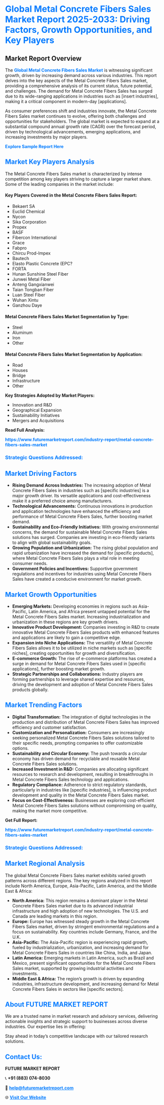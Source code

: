 <h1 style="color: #007BFF;">Global Metal Concrete Fibers Sales Market Report 2025-2033: Driving Factors, Growth Opportunities, and Key Players</h1>

<section id="overview">
<h2>Market Report Overview</h2>
<p>The <a href="https://www.futuremarketreport.com/industry-report/metal-concrete-fibers-sales-market" style="color: #007BFF; text-decoration: none;"><strong>Global Metal Concrete Fibers Sales Market</strong></a> is witnessing significant growth, driven by increasing demand across various industries. This report delves into the key aspects of the Metal Concrete Fibers Sales market, providing a comprehensive analysis of its current status, future potential, and challenges. The demand for Metal Concrete Fibers Sales has surged due to its wide-ranging applications in industries such as [insert industries], making it a critical component in modern-day [applications].</p>
<p>As consumer preferences shift and industries innovate, the Metal Concrete Fibers Sales market continues to evolve, offering both challenges and opportunities for stakeholders. The global market is expected to expand at a substantial compound annual growth rate (CAGR) over the forecast period, driven by technological advancements, emerging applications, and increasing investments by major players.</p>
</section>

<section id="overview">
<p><a href="https://www.futuremarketreport.com/request-sample/reportId=109271" style="color: #007BFF; text-decoration: none;"><strong>Explore Sample Report Here</strong></a></p>
</section>

<section id="key-players">
<h2 style="color: #007BFF;">Market Key Players Analysis</h2>
<p>The Metal Concrete Fibers Sales market is characterized by intense competition among key players striving to capture a larger market share. Some of the leading companies in the market include:</p>
<h4>Key Players Covered in the Metal Concrete Fibers Sales Report:</h4>
<ul><li>Bekaert SA</li><li>Euclid Chemical</li><li>Nycon</li><li>Sika Corporation</li><li>Propex</li><li>BASF</li><li>Fibercon International</li><li>Grace</li><li>Fabpro</li><li>Chircu Prod-Impex</li><li>Bautech</li><li>Elasto Plastic Concrete (EPC?</li><li>FORTA</li><li>Hunan Sunshine Steel Fiber</li><li>Junwei Metal Fiber</li><li>Anteng Gangxianwei</li><li>Taian Tongban Fiber</li><li>Luan Steel Fiber</li><li>Wuhan Xintu</li><li>Ganzhou Daye</li></ul>
<h4>Metal Concrete Fibers Sales Market Segmentation by Type:</h4>
<ul><li>Steel</li><li>Aluminum</li><li>Iron</li><li>Other</li></ul>

<h4>Metal Concrete Fibers Sales Market Segmentation by Application:</h4>
<ul><li>Road</li><li>Houses</li><li>Bridge</li><li>Infrastructure</li><li>Other</li></ul>
<p><strong>Key Strategies Adopted by Market Players:</strong></p>
<ul>
<li>Innovation and R&D</li>
<li>Geographical Expansion</li>
<li>Sustainability Initiatives</li>
<li>Mergers and Acquisitions</li>
</ul>
</section>

<section>
<p><strong>Read Full Analysis: </strong></p><a href="https://www.futuremarketreport.com/industry-report/metal-concrete-fibers-sales-market" style="color: #007BFF; text-decoration: none;"><strong>https://www.futuremarketreport.com/industry-report/metal-concrete-fibers-sales-market</strong></a>
<h3 style="color: #007BFF;">Strategic Questions Addressed:</h3>
</section>

<section id="driving-factors">
<h2 style="color: #007BFF;">Market Driving Factors</h2>
<ul>
<li><strong>Rising Demand Across Industries:</strong> The increasing adoption of Metal Concrete Fibers Sales in industries such as [specific industries] is a major growth driver. Its versatile applications and cost-effectiveness make it a preferred choice among manufacturers.</li>
<li><strong>Technological Advancements:</strong> Continuous innovations in production and application technologies have enhanced the efficiency and performance of Metal Concrete Fibers Sales, further boosting market demand.</li>
<li><strong>Sustainability and Eco-Friendly Initiatives:</strong> With growing environmental concerns, the demand for sustainable Metal Concrete Fibers Sales solutions has surged. Companies are investing in eco-friendly variants to align with global sustainability goals.</li>
<li><strong>Growing Population and Urbanization:</strong> The rising global population and rapid urbanization have increased the demand for [specific products], where Metal Concrete Fibers Sales plays a vital role in meeting consumer needs.</li>
<li><strong>Government Policies and Incentives:</strong> Supportive government regulations and incentives for industries using Metal Concrete Fibers Sales have created a conducive environment for market growth.</li>
</ul>
</section>

<section id="growth-opportunities">
<h2 style="color: #007BFF;">Market Growth Opportunities</h2>
<ul>
<li><strong>Emerging Markets:</strong> Developing economies in regions such as Asia-Pacific, Latin America, and Africa present untapped potential for the Metal Concrete Fibers Sales market. Increasing industrialization and urbanization in these regions are key growth drivers.</li>
<li><strong>Innovative Product Development:</strong> Companies investing in R&D to create innovative Metal Concrete Fibers Sales products with enhanced features and applications are likely to gain a competitive edge.</li>
<li><strong>Expansion into Niche Applications:</strong> The versatility of Metal Concrete Fibers Sales allows it to be utilized in niche markets such as [specific niches], creating opportunities for growth and diversification.</li>
<li><strong>E-commerce Growth:</strong> The rise of e-commerce platforms has created a surge in demand for Metal Concrete Fibers Sales used in [specific applications], further boosting market growth.</li>
<li><strong>Strategic Partnerships and Collaborations:</strong> Industry players are forming partnerships to leverage shared expertise and resources, driving the development and adoption of Metal Concrete Fibers Sales products globally.</li>
</ul>
</section>

<section id="trending-factors">
<h2 style="color: #007BFF;">Market Trending Factors</h2>
<ul>
<li><strong>Digital Transformation:</strong> The integration of digital technologies in the production and distribution of Metal Concrete Fibers Sales has improved efficiency and customer satisfaction.</li>
<li><strong>Customization and Personalization:</strong> Consumers are increasingly seeking personalized Metal Concrete Fibers Sales solutions tailored to their specific needs, prompting companies to offer customizable options.</li>
<li><strong>Sustainability and Circular Economy:</strong> The push towards a circular economy has driven demand for recyclable and reusable Metal Concrete Fibers Sales solutions.</li>
<li><strong>Increased Investment in R&D:</strong> Companies are allocating significant resources to research and development, resulting in breakthroughs in Metal Concrete Fibers Sales technology and applications.</li>
<li><strong>Regulatory Compliance:</strong> Adherence to strict regulatory standards, particularly in industries like [specific industries], is influencing product development and quality in the Metal Concrete Fibers Sales market.</li>
<li><strong>Focus on Cost-Effectiveness:</strong> Businesses are exploring cost-efficient Metal Concrete Fibers Sales solutions without compromising on quality, making the market more competitive.</li>
</ul>
</section>

<section>
<p><strong>Get Full Report: </strong></p><a href="https://www.futuremarketreport.com/industry-report/metal-concrete-fibers-sales-market" style="color: #007BFF; text-decoration: none;"><strong>https://www.futuremarketreport.com/industry-report/metal-concrete-fibers-sales-market</strong></a>
<h3 style="color: #007BFF;">Strategic Questions Addressed:</h3>
</section>


<section id="regional-analysis">
<h2 style="color: #007BFF;">Market Regional Analysis</h2>
<p>The global Metal Concrete Fibers Sales market exhibits varied growth patterns across different regions. The key regions analyzed in this report include North America, Europe, Asia-Pacific, Latin America, and the Middle East & Africa:</p>
<ul>
<li><strong>North America:</strong> This region remains a dominant player in the Metal Concrete Fibers Sales market due to its advanced industrial infrastructure and high adoption of new technologies. The U.S. and Canada are leading markets in this region.</li>
<li><strong>Europe:</strong> Europe has witnessed steady growth in the Metal Concrete Fibers Sales market, driven by stringent environmental regulations and a focus on sustainability. Key countries include Germany, France, and the U.K.</li>
<li><strong>Asia-Pacific:</strong> The Asia-Pacific region is experiencing rapid growth, fueled by industrialization, urbanization, and increasing demand for Metal Concrete Fibers Sales in countries like China, India, and Japan.</li>
<li><strong>Latin America:</strong> Emerging markets in Latin America, such as Brazil and Mexico, present significant opportunities for the Metal Concrete Fibers Sales market, supported by growing industrial activities and investments.</li>
<li><strong>Middle East & Africa:</strong> The region’s growth is driven by expanding industries, infrastructure development, and increasing demand for Metal Concrete Fibers Sales in sectors like [specific sectors].</li>
</ul>
</section>

<footer>
<h2 style="color: #007BFF;">About FUTURE MARKET REPORT</h2>
<p>We are a trusted name in market research and advisory services, delivering actionable insights and strategic support to businesses across diverse industries. Our expertise lies in offering:</p>

<p>Stay ahead in today’s competitive landscape with our tailored research solutions.</p>

<h2 style="color: #007BFF;">Contact Us:</h2>
<p><strong>FUTURE MARKET REPORT</strong></p>
<p>📞 <strong>+91 (883) 074-8030</strong></p>
<p>📧 <strong><a href="mailto:help@futuremarketreport.com" style="color: #007BFF;">help@futuremarketreport.com</a></strong></p>
<p>🌐 <strong><a href="https://www.futuremarketreport.com/" style="color: #007BFF;">Visit Our Website</a></strong></p>
</footer>
